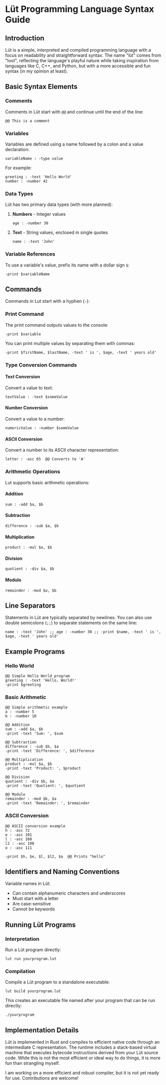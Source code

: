 # Lüt Programming Language Syntax Guide

## Introduction

Lüt is a simple, interpreted and compiled programming language with a focus on readability and straightforward syntax. The name "lüt" comes from "loot", reflecting the language's playful nature while taking inspiration from languages like C, C++, and Python, but with a more accessible and fun syntax (in my opinion at least).

## Basic Syntax Elements

### Comments

Comments in Lüt start with `@@` and continue until the end of the line:

```lut
@@ This is a comment
```

### Variables

Variables are defined using a name followed by a colon and a value declaration:

```lut
variableName : -type value
```

For example:

```lut
greeting : -text 'Hello World'
number : -number 42
```

### Data Types

Lüt has two primary data types (with more planned):

1. **Numbers** - Integer values 
   ```
   age : -number 30
   ```

2. **Text** - String values, enclosed in single quotes
   ```
   name : -text 'John'
   ```

### Variable References

To use a variable's value, prefix its name with a dollar sign `$`:

```
-print $variableName
```

## Commands

Commands in Lut start with a hyphen (`-`):

### Print Command

The print command outputs values to the console:

```
-print $variable
```

You can print multiple values by separating them with commas:

```
-print $firstName, $lastName, -text ' is ', $age, -text ' years old'
```

### Type Conversion Commands

#### Text Conversion

Convert a value to text:

```
textValue : -text $someValue
```

#### Number Conversion

Convert a value to a number:

```
numericValue : -number $someValue
```

#### ASCII Conversion

Convert a number to its ASCII character representation:

```
letter : -asc 65  @@ Converts to 'A'
```

### Arithmetic Operations

Lut supports basic arithmetic operations:

#### Addition

```
sum : -add $a, $b
```

#### Subtraction

```
difference : -sub $a, $b
```

#### Multiplication

```
product : -mul $a, $b
```

#### Division

```
quotient : -div $a, $b
```

#### Modulo

```
remainder : -mod $a, $b
```

## Line Separators

Statements in Lüt are typically separated by newlines. You can also use double semicolons (`;;`) to separate statements on the same line:

```
name : -text 'John' ;; age : -number 30 ;; -print $name, -text ' is ', $age, -text ' years old'
```

## Example Programs

### Hello World

```
@@ Simple Hello World program
greeting : -text 'Hello, World!'
-print $greeting
```

### Basic Arithmetic

```
@@ Simple arithmetic example
a : -number 5
b : -number 10

@@ Addition
sum : -add $a, $b
-print -text 'Sum: ', $sum

@@ Subtraction
difference : -sub $b, $a
-print -text 'Difference: ', $difference

@@ Multiplication
product : -mul $a, $b
-print -text 'Product: ', $product

@@ Division
quotient : -div $b, $a
-print -text 'Quotient: ', $quotient

@@ Modulo
remainder : -mod $b, $a
-print -text 'Remainder: ', $remainder
```

### ASCII Conversion

```
@@ ASCII conversion example
h : -asc 72
e : -asc 101
l : -asc 108
l2 : -asc 108
o : -asc 111

-print $h, $e, $l, $l2, $o  @@ Prints "hello"
```

## Identifiers and Naming Conventions

Variable names in Lüt:
- Can contain alphanumeric characters and underscores
- Must start with a letter
- Are case-sensitive
- Cannot be keywords

## Running Lüt Programs

### Interpretation

Run a Lüt program directly:

```
lut run yourprogram.lut
```

### Compilation

Compile a Lüt program to a standalone executable:

```
lut build yourprogram.lut
```

This creates an executable file named after your program that can be run directly:

```
./yourprogram
```

## Implementation Details

Lüt is implemented in Rust and compiles to efficient native code through an intermediate C representation. The runtime includes a stack-based virtual machine that executes bytecode instructions derived from your Lüt source code. While this is not the most efficient or ideal way to do things, it is more fun than strangling myself.

I am working on a more efficient and robust compiler, but it is not yet ready for use. Contributions are welcome!